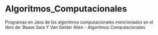 # Algoritmos_Computacionales

Programas en Java de los algoritmos computacionales mencionados en el libro de: Baase Sara Y Van Gelder Allen - Algoritmos Computacionales
